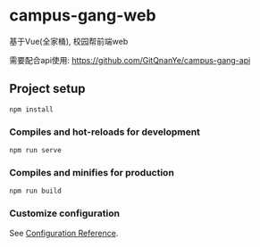 # campus-gang-web
基于Vue(全家桶), 校园帮前端web

需要配合api使用: https://github.com/GitQnanYe/campus-gang-api

## Project setup
```
npm install
```

### Compiles and hot-reloads for development
```
npm run serve
```

### Compiles and minifies for production
```
npm run build
```

### Customize configuration
See [Configuration Reference](https://cli.vuejs.org/config/).
